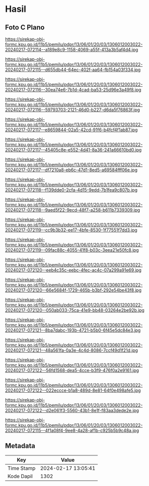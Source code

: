 # Hasil

## Foto C Plano

https://sirekap-obj-formc.kpu.go.id/11b5/pemilu/pdpr/13/06/01/20/03/1306012003022-20240217-072114--a189e8c9-1158-4069-a55f-413a3b5af4d4.jpg

https://sirekap-obj-formc.kpu.go.id/11b5/pemilu/pdpr/13/06/01/20/03/1306012003022-20240217-072115--d655db44-64ec-402f-aa64-fb154a03f334.jpg

https://sirekap-obj-formc.kpu.go.id/11b5/pemilu/pdpr/13/06/01/20/03/1306012003022-20240217-072116--30ea74e6-7b1d-4cad-ba53-25d96e3a49f8.jpg

https://sirekap-obj-formc.kpu.go.id/11b5/pemilu/pdpr/13/06/01/20/03/1306012003022-20240217-072116--59793703-2121-46d0-b227-d6da5f76863f.jpg

https://sirekap-obj-formc.kpu.go.id/11b5/pemilu/pdpr/13/06/01/20/03/1306012003022-20240217-072117--e8659844-02a5-42cd-91f6-b4fcf4f1ab87.jpg

https://sirekap-obj-formc.kpu.go.id/11b5/pemilu/pdpr/13/06/01/20/03/1306012003022-20240217-072117--45405c8e-e552-4d41-8a36-241a66610bd0.jpg

https://sirekap-obj-formc.kpu.go.id/11b5/pemilu/pdpr/13/06/01/20/03/1306012003022-20240217-072117--df7210a8-eb6c-47d1-8ed5-a69584fff06e.jpg

https://sirekap-obj-formc.kpu.go.id/11b5/pemilu/pdpr/13/06/01/20/03/1306012003022-20240217-072118--f139dde0-2cfa-4d15-9edd-7b1fea9c807b.jpg

https://sirekap-obj-formc.kpu.go.id/11b5/pemilu/pdpr/13/06/01/20/03/1306012003022-20240217-072118--9aed5f22-9ecd-48f7-a258-b611b7339309.jpg

https://sirekap-obj-formc.kpu.go.id/11b5/pemilu/pdpr/13/06/01/20/03/1306012003022-20240217-072119--cc9b3b32-ee17-4bfe-8530-1f77551f7dd3.jpg

https://sirekap-obj-formc.kpu.go.id/11b5/pemilu/pdpr/13/06/01/20/03/1306012003022-20240217-072119--09fac88c-4055-41f8-b03c-3eea21e50fc8.jpg

https://sirekap-obj-formc.kpu.go.id/11b5/pemilu/pdpr/13/06/01/20/03/1306012003022-20240217-072120--eeb4c35c-eebc-4fec-ac4c-07a299a91e69.jpg

https://sirekap-obj-formc.kpu.go.id/11b5/pemilu/pdpr/13/06/01/20/03/1306012003022-20240217-072120--66e5684f-1729-465b-b3bf-292e54be43f8.jpg

https://sirekap-obj-formc.kpu.go.id/11b5/pemilu/pdpr/13/06/01/20/03/1306012003022-20240217-072120--050ab033-75ca-41e9-bb48-03264e2be92b.jpg

https://sirekap-obj-formc.kpu.go.id/11b5/pemilu/pdpr/13/06/01/20/03/1306012003022-20240217-072121--8ba7dabc-193b-4721-b5b0-6f45e5dc84e3.jpg

https://sirekap-obj-formc.kpu.go.id/11b5/pemilu/pdpr/13/06/01/20/03/1306012003022-20240217-072121--48a561fa-0a3e-4c4d-8086-7ccf49d1f21d.jpg

https://sirekap-obj-formc.kpu.go.id/11b5/pemilu/pdpr/13/06/01/20/03/1306012003022-20240217-072122--56fd1568-dea5-4cce-b3f9-476f0a2e9161.jpg

https://sirekap-obj-formc.kpu.go.id/11b5/pemilu/pdpr/13/06/01/20/03/1306012003022-20240217-072122--022eccce-b1a8-489d-8e81-64f0e498afe5.jpg

https://sirekap-obj-formc.kpu.go.id/11b5/pemilu/pdpr/13/06/01/20/03/1306012003022-20240217-072122--d2e061f3-5560-43b1-8e1f-f83aa3dede2e.jpg

https://sirekap-obj-formc.kpu.go.id/11b5/pemilu/pdpr/13/06/01/20/03/1306012003022-20240217-072115--4f1a08f4-9ee8-4a28-af1b-c925b5b9c48a.jpg


## Metadata

| Key        | Value               |
| ---------- | ------------------- |
| Time Stamp | 2024-02-17 13:05:41 |
| Kode Dapil | 1302                |



